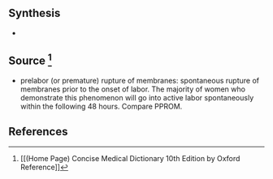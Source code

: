 ## Synthesis
- 
## Source [^1]
- prelabor (or premature) rupture of membranes: spontaneous rupture of membranes prior to the onset of labor. The majority of women who demonstrate this phenomenon will go into active labor spontaneously within the following 48 hours. Compare PPROM.
## References

[^1]: [[(Home Page) Concise Medical Dictionary 10th Edition by Oxford Reference]]